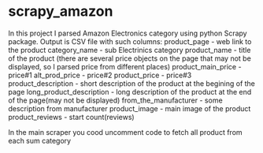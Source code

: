 # scrapy_amazon

In this project I parsed Amazon Electronics category using python Scrapy package. Output is CSV file with such columns:
    product_page - web link to the product 
    category_name - sub Electrinics category
    product_name - title of the product
    (there are several price objects on the page that may not be displayed, so I parsed price from different places)
    product_main_price - price#1
    alt_prod_price - price#2
    product_price - price#3
    product_description - short description of the product at the begining of the page
    long_product_description - long description of the product at the end of the page(may not be displayed)
    from_the_manufacturer - some description from manufacturer
    product_image - main image of the product
    product_reviews - start count(reviews)
    
In the main scraper you cood uncomment code to fetch all product from each sum category

